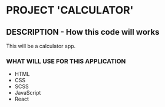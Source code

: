 # PROJECT 'CALCULATOR'

## DESCRIPTION - How this code will works

This will be a calculator app.

### WHAT WILL USE FOR THIS APPLICATION

- HTML<br>
- CSS<br>
- SCSS<br>
- JavaScript<br>
- React